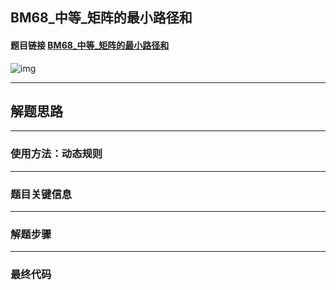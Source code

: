 ## BM68_中等_矩阵的最小路径和

#### 题目链接 [BM68_中等_矩阵的最小路径和](https://www.nowcoder.com/practice/7d21b6be4c6b429bb92d219341c4f8bb?tpId=295&tqId=1009012&ru=/exam/oj&qru=/ta/format-top101/question-ranking&sourceUrl=%2Fexam%2Foj)

![img](https://i.ibb.co/Yhdt4S9/20230719110413.png)

---
## 解题思路
---
### 使用方法：动态规则
---
### 题目关键信息

---
### 解题步骤

---

### 最终代码
```

```